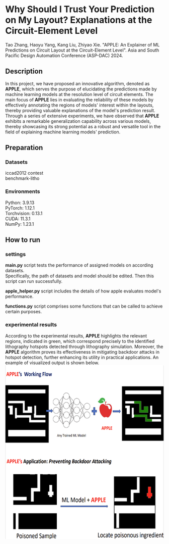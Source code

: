 # Why Should I Trust Your Prediction on My Layout? Explanations at the Circuit-Element Level
Tao Zhang, Haoyu Yang, Kang Liu, Zhiyao Xie. "APPLE: An Explainer of ML Predictions on Circuit Layout at the Circuit-Element Level". Asia and South Pacific Design Automation Conference (ASP-DAC) 2024.
## Description  
In this project, we have proposed an innovative algorithm, denoted as **APPLE**, which serves the purpose of elucidating the predictions made by machine learning models at the resolution level of circuit elements. The main focus of **APPLE** lies in evaluating the reliability of these models by effectively annotating the regions of models' interest within the layouts, thereby providing valuable explanations of the model's prediction result. Through a series of extensive experiments, we have observed that **APPLE** exhibits a remarkable generalization capability across various models, thereby showcasing its strong potential as a robust and versatile tool in the field of explaining machine learning models' prediction.
## Preparation
### Datasets
iccad2012 contest  
benchmark-litho

### Environments
Python: 3.9.13  
PyTorch: 1.12.1  
Torchvision: 0.13.1  
CUDA: 11.3.1  
NumPy: 1.23.1  
## How to run
### settings
**main.py** script tests the performance of assigned models on according datasets.  
Specifically, the path of datasets and model should be edited. Then this script can run successfully.  

**apple_helper.py** script includes the details of how apple evaluates model's performance.    

**functions.py** script comprises some functions that can be called to achieve certain purposes.

### experimental results
According to the experimental results, **APPLE** highlights the relevant regions, indicated in green, which correspond precisely to the identified lithography hotspots detected through lithography simulation. Moreover, the **APPLE** algorithm proves its effectiveness in mitigating backdoor attacks in hotspot detection, further enhancing its utility in practical applications. An example of visualized output is shown below.  
<img src="utils/applegit.png" alt="Image" width="650" height="550">
